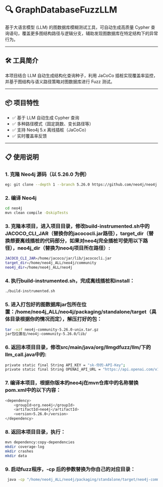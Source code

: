 # 🔍 GraphDatabaseFuzzLLM

基于大语言模型 (LLM) 的图数据库模糊测试工具，可自动生成高质量 Cypher 查询语句，覆盖更多图结构路径与逻辑分支，辅助发现图数据库在特定结构下的异常行为。

---

## 🛠️ 工具简介

本项目结合 LLM 自动生成结构化查询种子，利用 JaCoCo 插桩实现覆盖率监控，并基于图结构与语义路径策略对图数据库进行 Fuzz 测试。

---

## 📦 项目特性

- ✅ 基于 LLM 自动生成 Cypher 查询
- ✅ 多种路径模式（固定跳数、变长路径等）
- ✅ 支持 Neo4j 5.x 离线插桩（JaCoCo）
- ✅ 实时覆盖率反馈

---

## 📋 使用说明

### 1. 克隆 Neo4j 源码（以 5.26.0 为例）
```bash
eg: git clone --depth 1 --branch 5.26.0 https://github.com/neo4j/neo4j.git
```

### 2. 编译 Neo4j
```bash
cd neo4j
mvn clean compile -DskipTests
```

### 3. 克隆本项目，进入项目目录，修改build-instrumented.sh中的JACOCO_CLI_JAR（替换你的jacococli.jar路径），target_dir（替换想要离线插桩的代码部分，如果对neo4j完全插桩可使用以下路径），neo4j_dir（替换为neo4j项目所在路径）:
```bash
JACOCO_CLI_JAR=/home/jacoco/jar/lib/jacococli.jar
target_dir=/home/neo4j_ALL/neo4j/community
neo4j_dir=/home/neo4j_ALL/neo4j
```

### 4. 执行build-instrumented.sh，完成离线插桩和install：
```bash
./build-instrumented.sh
```

### 5. 进入打包好的图数据库jar包所在位置：/home/neo4j_ALL/neo4j/packaging/standalone/target（具体目录根据你的情况而定），解压打好的包：
```bash
tar -xzf neo4j-community-5.26.0-unix.tar.gz
jar包位置在/neo4j-community-5.26.0/lib/
```

### 6. 返回本项目目录，修改src/main/java/org/llmgdfuzz/llm/下的llm_call.java中的:
```bash
private static final String API_KEY = "sk-你的-API-Key";
private static final String OPENAI_API_URL = "https://api.openai.com/v1/chat/completions";
```

### 7. 编译本项目，根据你版本的neo4j在mvn仓库中的名称替换pom.xml中的以下内容：
```bash
<dependency>
    <groupId>org.neo4j</groupId>
    <artifactId>neo4j</artifactId>
    <version>5.26.0</version>
</dependency>
```

### 8. 返回本项目目录，执行：
```bash
mvn dependency:copy-dependencies
mkdir coverage-log
mkdir crashes
mkdir data
```

### 9. 启动fuzz程序，-cp 后的参数替换为你自己的对应目录：
```bash
 java -cp "/home/neo4j_ALL/neo4j/packaging/standalone/target/neo4j-community-5.26.0/lib/*:/home/gd_code/Graphdatabasefuzz_llm/target/dependency/*:/home/gd_code/Graphdatabasefuzz_llm/target/classes" org.llmgdfuzz.Main
```

